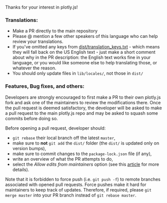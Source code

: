 Thanks for your interest in plotly.js!

### Translations:

- Make a PR directly to the main repository
- Please @ mention a few other speakers of this language who can help review your translations.
- If you've omitted any keys from [dist/translation_keys.txt](https://github.com/plotly/plotly.js/blob/master/dist/translation-keys.txt) - which means they will fall back on the US English text - just make a short comment about why in the PR description: the English text works fine in your language, or you would like someone else to help translating those, or whatever the reason.
- You should only update files in `lib/locales/`, not those in `dist/`

### Features, Bug fixes, and others:

Developers are strongly encouraged to first make a PR to their own plotly.js fork and ask one of the maintainers to review the modifications there. Once the pull request is deemed satisfactory, the developer will be asked to make a pull request to the main plotly.js repo and may be asked to squash some commits before doing so.

Before opening a pull request, developer should: 

- `git rebase` their local branch off the latest `master`,
- make sure to **not** `git add` the `dist/` folder (the `dist/` is updated only on version bumps),
- make sure to commit changes to the `package-lock.json` file (if any),
- write an overview of what the PR attempts to do,
- select the _Allow edits from maintainers_ option (see this [article](https://help.github.com/articles/allowing-changes-to-a-pull-request-branch-created-from-a-fork/) for more details).

Note that it is forbidden to force push (i.e. `git push -f`) to remote branches associated with opened pull requests. Force pushes make it hard for maintainers to keep track of updates. Therefore, if required, please `git merge master` into your PR branch instead of `git rebase master`.
